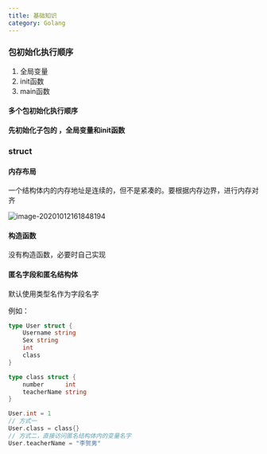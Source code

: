 ```yaml
---
title: 基础知识
category: Golang
---
```




### 包初始化执行顺序

1. 全局变量
2. init函数
3. main函数

#### 多个包初始化执行顺序

**先初始化子包的 ，全局变量和init函数**



### struct

#### 内存布局

一个结构体内的内存地址是连续的，但不是紧凑的。要根据内存边界，进行内存对齐

![image-20201012161848194](D:\work\learn\lihenan1993.github.io\assets\img\image-20201012161848194-1607523402522.png)

#### 构造函数

没有构造函数，必要时自己实现

#### 匿名字段和匿名结构体

默认使用类型名作为字段名字

例如：

```go
type User struct {
    Username string
    Sex string
    int
    class
}

type class struct {
    number      int
    teacherName string
}

User.int = 1
// 方式一
User.class = class{}
// 方式二，直接访问匿名结构体内的变量名字
User.teacherName = "李贺男"
```

